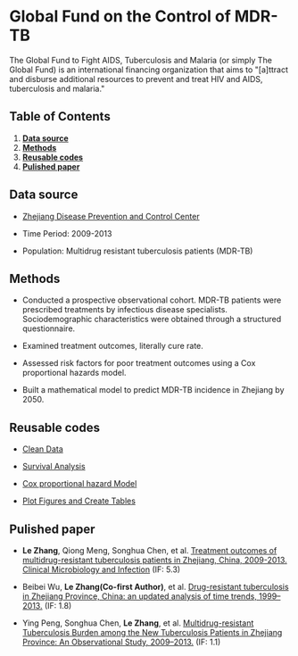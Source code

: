 # Global Fund on the Control of MDR-TB
The Global Fund to Fight AIDS, Tuberculosis and Malaria (or simply The Global Fund) is an international financing organization that aims to "[a]ttract and disburse additional resources to prevent and treat HIV and AIDS, tuberculosis and malaria."

## Table of Contents

1. **[Data source](#Data-source)**
2. **[Methods](#Methods)**
3. **[Reusable codes](#Reusable-codesl)**
4. **[Pulished paper](#Pulished-paper)**

## Data source
- [Zhejiang Disease Prevention and Control Center](http://www.cdc.zj.cn/)

- Time Period: 2009-2013

- Population: Multidrug resistant tuberculosis patients (MDR-TB)

## Methods
- Conducted a prospective observational cohort. MDR-TB patients were prescribed treatments by infectious disease specialists. Sociodemographic characteristics were obtained through a structured questionnaire. 

- Examined treatment outcomes, literally cure rate.

- Assessed risk factors for poor treatment outcomes using a Cox proportional hazards model.

- Built a mathematical model to predict MDR-TB incidence in Zhejiang by 2050.

## Reusable codes 

- [Clean Data](https://github.com/zhangle0127/GlobalFund_Zhejiang_MDR-TB_Project/tree/master/Clean_Data)

- [Survival Analysis](https://github.com/zhangle0127/GlobalFund_Zhejiang_MDR-TB_Project/tree/master/Survival_Analysis)

- [Cox proportional hazard Model](https://github.com/zhangle0127/GlobalFund_Zhejiang_MDR-TB_Project/tree/master/Cox_Regression_Model)

- [Plot Figures and Create Tables](https://github.com/zhangle0127/GlobalFund_Zhejiang_MDR-TB_Project/tree/master/Create_Tables_And_Figures)

## Pulished paper

- **Le Zhang**, Qiong Meng, Songhua Chen, et al. [Treatment outcomes of multidrug-resistant tuberculosis patients in Zhejiang, China, 2009-2013. Clinical Microbiology and Infection](https://doi.org/10.1016/j.cmi.2017.07.008) (IF: 5.3)

- Beibei Wu, **Le Zhang(Co-first Author)**, et al. [Drug-resistant tuberculosis in Zhejiang Province, China: an updated analysis of time trends, 1999–2013.](http://dx.doi.org/10.1080/16549716.2017.1293925) (IF: 1.8)

- Ying Peng, Songhua Chen, **Le Zhang**, et al. [Multidrug-resistant Tuberculosis Burden among the New Tuberculosis Patients in Zhejiang Province: An Observational Study, 2009–2013.](http://www.cmj.org/text.asp?2017/130/17/2021/213413) (IF: 1.1)



